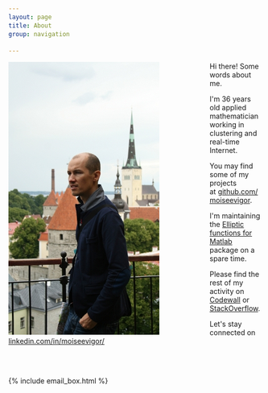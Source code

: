 ```yaml
---
layout: page
title: About
group: navigation

---
```


<div style="float: left; margin-right: 100px;">
  <img src="/public/images/igor.jpg" alt="Igor Moiseev">
</div>


Hi there! Some words about me.

I'm 36 years old applied mathematician working in clustering and real-time Internet.

You may find some of my projects at&nbsp;[github.com/moiseevigor](https://github.com/moiseevigor).

I'm maintaining the [Elliptic functions for Matlab](https://code.google.com/p/elliptic/) package on a spare time.

Please find the rest of my activity on [Codewall](https://coderwall.com/moiseevigor) or [StackOverflow](http://careers.stackoverflow.com/moiseev-igor).

Let's stay connected on [linkedin.com/in/moiseevigor/](http://it.linkedin.com/in/moiseevigor/)

<br />
<br />

{% include email_box.html %}
